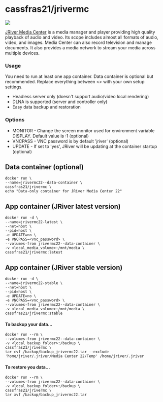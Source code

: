 # cassfras21/jrivermc

![](https://www.jriver.com/images/header/logo.png)

[JRiver Media Center](https://www.jriver.com/) is a media manager and player providing high quality playback of audio and video. Its scope includes almost all formats of audio, video, and images. Media Center can also record television and manage documents. It also provides a media network to stream your media across multiple devices.

### Usage
You need to run at least one app container. Data container is optional but recommended.
Replace everything between <> with your own setup settings.

* Headless server only (doesn't support audio/video local rendering) 
* DLNA is supported (server and controller only)
* Easy data backup and restoration

### Options
* MONITOR - Change the screen monitor used for environment variable DISPLAY. Default value is :1 (optional)
* VNCPASS - VNC password is by default 'jriver' (optional)
* UPDATE - If set to 'yes', JRiver will be updating at the container startup  (optional)

## Data container (optional)

```
docker run \
--name=jrivermc22--data-container \
cassfras21/jrivermc \
echo "Data-only container for JRiver Media Center 22"
```

## App container (JRiver latest version)

```
docker run -d \
--name=jrivermc22-latest \
--net=host \
--pid=host \
-e UPDATE=no \
-e VNCPASS=<vnc_password> \
--volumes-from jrivermc22--data-container \
-v <local_media_volume>:/mnt/media \
cassfras21/jrivermc:latest
```

## App container (JRiver stable version)

```
docker run -d \
--name=jrivermc22-stable \
--net=host \
--pid=host \
-e UPDATE=no \
-e VNCPASS=<vnc_password> \
--volumes-from jrivermc22--data-container \
-v <local_media_volume>:/mnt/media \
cassfras21/jrivermc:stable
```

#### To backup your data...

```
docker run --rm \
--volumes-from jrivermc22--data-container \
-v <local_backup_folder>:/backup \
cassfras21/jrivermc \
tar cvf /backup/backup_jrivermc22.tar --exclude 'home/jriver/.jriver/Media Center 22/Temp' /home/jriver/.jriver
```

#### To restore you data...

```
docker run --rm \
--volumes-from jrivermc22--data-container \
-v <local_backup_folder>:/backup \
cassfras21/jrivermc \
tar xvf /backup/backup_jrivermc22.tar
```
